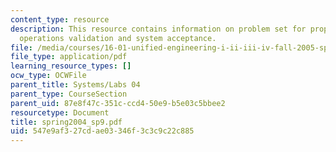 ```yaml
---
content_type: resource
description: This resource contains information on problem set for propulsion, payload,
  operations validation and system acceptance.
file: /media/courses/16-01-unified-engineering-i-ii-iii-iv-fall-2005-spring-2006/547e9af327cdae03346f3c3c9c22c885_spring2004_sp9.pdf
file_type: application/pdf
learning_resource_types: []
ocw_type: OCWFile
parent_title: Systems/Labs 04
parent_type: CourseSection
parent_uid: 87e8f47c-351c-ccd4-50e9-b5e03c5bbee2
resourcetype: Document
title: spring2004_sp9.pdf
uid: 547e9af3-27cd-ae03-346f-3c3c9c22c885
---
```

